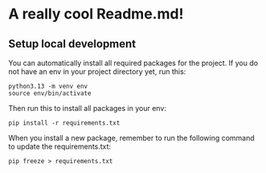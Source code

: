 # A really cool Readme.md!

## Setup local development
You can automatically install all required packages for the project. If you do not have an env in your project directory yet, run this:
````
python3.13 -m venv env
source env/bin/activate
````

Then run this to install all packages in your env:
````
pip install -r requirements.txt
````

When you install a new package, remember to run the following command to update the requirements.txt:
````
pip freeze > requirements.txt
````

